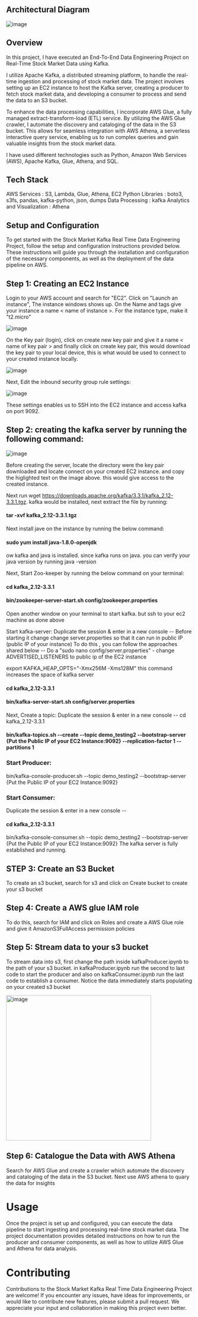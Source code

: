 ## **Architectural Diagram**


![image](https://github.com/Reshmarathod/Stock-Market-Kafka-Real-Time-Data-Engineering-Project/assets/146751905/a2ae0bbb-fd9e-420a-abde-36d16b7883ce)


## **Overview**


In this project, I have executed an End-To-End Data Engineering Project on Real-Time Stock Market Data using Kafka.

I utilize Apache Kafka, a distributed streaming platform, to handle the real-time ingestion and processing of stock market data. The project involves setting up an EC2 instance to host the Kafka server, creating a producer to fetch stock market data, and developing a consumer to process and send the data to an S3 bucket.

To enhance the data processing capabilities, I incorporate AWS Glue, a fully managed extract-transform-load (ETL) service. By utilizing the AWS Glue crawler, I automate the discovery and cataloging of the data in the S3 bucket. This allows for seamless integration with AWS Athena, a serverless interactive query service, enabling us to run complex queries and gain valuable insights from the stock market data.

I have used different technologies such as Python, Amazon Web Services (AWS), Apache Kafka, Glue, Athena, and SQL.


## **Tech Stack**

AWS Services : S3, Lambda, Glue, Athena, EC2
Python Libraries : boto3, s3fs, pandas, kafka-python, json, dumps
Data Processing : kafka
Analytics and Visualization : Athena

## **Setup and Configuration**


To get started with the Stock Market Kafka Real Time Data Engineering Project, follow the setup and configuration instructions provided below. These instructions will guide you through the installation and configuration of the necessary components, as well as the deployment of the data pipeline on AWS.

## **Step 1: Creating an EC2 Instance**

Login to your AWS account and search for "EC2". Click on "Launch an instance", The instance windows shows up. On the Name and tags give your instance a name < name of instance >. For the instance type, make it "t2.micro"

![image](https://github.com/Reshmarathod/Stock-Market-Kafka-Real-Time-Data-Engineering-Project/assets/146751905/71967eed-a4c8-46ba-88ab-e13f395d904e)

On the Key pair (login), click on create new key pair and give it a name < name of key pair > and finally click on create key pair, this would download the key pair to your local device, this is what would be used to connect to your created instance locally.


![image](https://github.com/Reshmarathod/Stock-Market-Kafka-Real-Time-Data-Engineering-Project/assets/146751905/6c0f1549-6f8d-49ba-b44d-6209332a1641)

Next, Edit the inbound security group rule settings:

![image](https://github.com/Reshmarathod/Stock-Market-Kafka-Real-Time-Data-Engineering-Project/assets/146751905/60cf34c9-3928-4d8c-9bf1-e3018cf778be)

These settings enables us to SSH into the EC2 instance and access kafka on port 9092.

## **Step 2: creating the kafka server by running the following command:**


![image](https://github.com/Reshmarathod/Stock-Market-Kafka-Real-Time-Data-Engineering-Project/assets/146751905/ae1fd634-905a-4c84-8ffc-48ac703c8e6b)


Before creating the server, locate the directory were the key pair downloaded and locate connect on your created EC2 instance. and copy the higlighted text on the image above. this would give access to the created instance.

Next run wget https://downloads.apache.org/kafka/3.3.1/kafka_2.12-3.3.1.tgz. kafka would be installed, next extract the file by running:

#### **tar -xvf kafka_2.12-3.3.1.tgz**

Next install jave on the instance by running the below command:

#### **sudo yum install java-1.8.0-openjdk**

ow kafka and java is installed. since kafka runs on java. you can verify your java version by running java -version

Next, Start Zoo-keeper by running the below command on your terminal: 
#### **cd kafka_2.12-3.3.1**

#### **bin/zookeeper-server-start.sh config/zookeeper.properties**

Open another window on your terminal to start kafka. but ssh to your ec2 machine as done above

Start kafka-server: Duplicate the session & enter in a new console -- Before starting it change change server.properties so that it can run in public IP (public IP of your instance) To do this , you can follow the approaches shared below -- Do a "sudo nano config/server.properties" - change ADVERTISED_LISTENERS to public ip of the EC2 instance

export KAFKA_HEAP_OPTS="-Xmx256M -Xms128M" this command increases the space of kafka server

#### **cd kafka_2.12-3.3.1**

#### **bin/kafka-server-start.sh config/server.properties**

Next, Create a topic: Duplicate the session & enter in a new console -- cd kafka_2.12-3.3.1

#### **bin/kafka-topics.sh --create --topic demo_testing2 --bootstrap-server {Put the Public IP of your EC2 Instance:9092} --replication-factor 1 --partitions 1**

### **Start Producer**:
bin/kafka-console-producer.sh --topic demo_testing2 --bootstrap-server {Put the Public IP of your EC2 Instance:9092} 

### **Start Consumer**:
Duplicate the session & enter in a new console --

#### **cd kafka_2.12-3.3.1**

bin/kafka-console-consumer.sh --topic demo_testing2 --bootstrap-server {Put the Public IP of your EC2 Instance:9092} The kafka server is fully established and running.


## **STEP 3: Create an S3 Bucket**


To create an s3 bucket, search for s3 and click on Create bucket to create your s3 bucket

## **Step 4: Create a AWS glue IAM role**

To do this, search for IAM and click on Roles and create a AWS Glue role and give it AmazonS3FullAccess permission policies

## **Step 5: Stream data to your s3 bucket**

To stream data into s3, first change the path inside kafkaProducer.ipynb to the path of your s3 bucket. in kafkaProducer.ipynb run the second to last code to start the producer and also on kafkaConsumer.ipynb run the last code to establish a consumer. Notice the data immediately starts populating on your created s3 bucket

<img width="391" alt="image" src="https://github.com/Reshmarathod/Stock-Market-Kafka-Real-Time-Data-Engineering-Project/assets/146751905/bbadf3af-7e98-4a29-bbb1-9391f75f2052">


## **Step 6: Catalogue the Data with AWS Athena**
Search for AWS Glue and create a crawler which automate the discovery and cataloging of the data in the S3 bucket. Next use AWS athena to quary the data for insights

# **Usage**
Once the project is set up and configured, you can execute the data pipeline to start ingesting and processing real-time stock market data. The project documentation provides detailed instructions on how to run the producer and consumer components, as well as how to utilize AWS Glue and Athena for data analysis.

# **Contributing**
Contributions to the Stock Market Kafka Real Time Data Engineering Project are welcome! If you encounter any issues, have ideas for improvements, or would like to contribute new features, please submit a pull request. We appreciate your input and collaboration in making this project even better.



